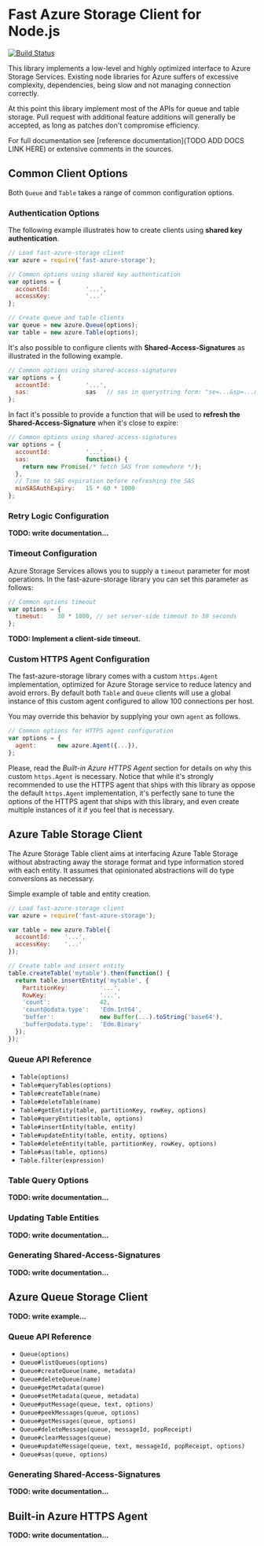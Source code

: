 Fast Azure Storage Client for Node.js
=====================================

[![Build Status](https://travis-ci.org/taskcluster/fast-azure-storage.svg?branch=master)](https://travis-ci.org/taskcluster/fast-azure-storage)

This library implements a low-level and highly optimized interface to Azure
Storage Services. Existing node libraries for Azure suffers of excessive
complexity, dependencies, being slow and not managing connection correctly.

At this point this library implement most of the APIs for queue and table
storage. Pull request with additional feature additions will generally be
accepted, as long as patches don't compromise efficiency.

For full documentation see [reference documentation](TODO ADD DOCS LINK HERE)
or extensive comments in the sources.


Common Client Options
---------------------
Both `Queue` and `Table` takes a range of common configuration options.

### Authentication Options
The following example illustrates how to create clients using
**shared key authentication**.
```js
// Load fast-azure-storage client
var azure = require('fast-azure-storage');

// Common options using shared key authentication
var options = {
  accountId:          '...',
  accessKey:          '...'
};

// Create queue and table clients
var queue = new azure.Queue(options);
var table = new azure.Table(options);
```

It's also possible to configure clients with **Shared-Access-Signatures** as
illustrated in the following example.
```js
// Common options using shared-access-signatures
var options = {
  accountId:          '...',
  sas:                sas   // sas in querystring form: "se=...&sp=...&sig=..."
};
```

In fact it's possible to provide a function that will be used to
**refresh the Shared-Access-Signature** when it's close to expire:
```js
// Common options using shared-access-signatures
var options = {
  accountId:          '...',
  sas:                function() {
    return new Promise(/* fetch SAS from somewhere */);
  },
  // Time to SAS expiration before refreshing the SAS
  minSASAuthExpiry:   15 * 60 * 1000
};
```

### Retry Logic Configuration

**TODO: write documentation...**


### Timeout Configuration
Azure Storage Services allows you to supply a `timeout` parameter for most
operations. In the fast-azure-storage library you can set this parameter as
follows:

```js
// Common options timeout
var options = {
  timeout:    30 * 1000, // set server-side timeout to 30 seconds
};
```

**TODO: Implement a client-side timeout.**

### Custom HTTPS Agent Configuration
The fast-azure-storage library comes with a custom `https.Agent` implementation,
optimized for Azure Storage service to reduce latency and avoid errors.
By default both `Table` and `Queue` clients will use a global instance of this
custom agent configured to allow 100 connections per host.

You may override this behavior by supplying your own `agent` as follows.
```js
// Common options for HTTPS agent configuration
var options = {
  agent:      new azure.Agent({...}),
};
```

Please, read the _Built-in Azure HTTPS Agent_ section for details on why this
custom `https.Agent` is necessary. Notice that while it's strongly recommended
to use the HTTPS agent that ships with this library as oppose the default
`https.Agent` implementation, it's perfectly sane to tune the options of the
HTTPS agent that ships with this library, and even create multiple instances of
it if you feel that is necessary.


Azure Table Storage Client
--------------------------
The Azure Storage Table client aims at interfacing Azure Table Storage without
abstracting away the storage format and type information stored with each
entity. It assumes that opinionated abstractions will do type conversions as
necessary.

Simple example of table and entity creation.
```js
// Load fast-azure-storage client
var azure = require('fast-azure-storage');

var table = new azure.Table({
  accountId:    '...',
  accessKey:    '...'
});

// Create table and insert entity
table.createTable('mytable').then(function() {
  return table.insertEntity('mytable', {
    PartitionKey:         '...',
    RowKey:               '...',
    'count':              42,
    'count@odata.type':   'Edm.Int64',
    'buffer':             new Buffer(...).toString('base64'),
    'buffer@odata.type':  'Edm.Binary'
  });
});
```

### Queue API Reference

 * `Table(options)`
 * `Table#queryTables(options)`
 * `Table#createTable(name)`
 * `Table#deleteTable(name)`
 * `Table#getEntity(table, partitionKey, rowKey, options)`
 * `Table#queryEntities(table, options)`
 * `Table#insertEntity(table, entity)`
 * `Table#updateEntity(table, entity, options)`
 * `Table#deleteEntity(table, partitionKey, rowKey, options)`
 * `Table#sas(table, options)`
 * `Table.filter(expression)`

### Table Query Options
**TODO: write documentation...**

### Updating Table Entities
**TODO: write documentation...**

### Generating Shared-Access-Signatures
**TODO: write documentation...**


Azure Queue Storage Client
--------------------------

**TODO: write example...**


### Queue API Reference

 * `Queue(options)`
 * `Queue#listQueues(options)`
 * `Queue#createQueue(name, metadata)`
 * `Queue#deleteQueue(name)`
 * `Queue#getMetadata(queue)`
 * `Queue#setMetadata(queue, metadata)`
 * `Queue#putMessage(queue, text, options)`
 * `Queue#peekMessages(queue, options)`
 * `Queue#getMessages(queue, options)`
 * `Queue#deleteMessage(queue, messageId, popReceipt)`
 * `Queue#clearMessages(queue)`
 * `Queue#updateMessage(queue, text, messageId, popReceipt, options)`
 * `Queue#sas(queue, options)`


### Generating Shared-Access-Signatures
**TODO: write documentation...**

Built-in Azure HTTPS Agent
--------------------------

**TODO: write documentation...**